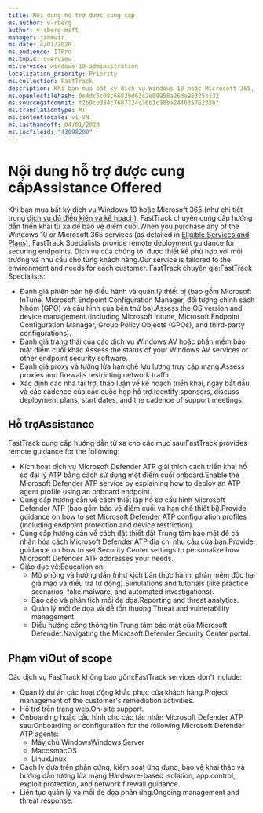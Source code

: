 ```yaml
---
title: Nội dung hỗ trợ được cung cấp
ms.author: v-rberg
author: v-rberg-msft
manager: jimmuir
ms.date: 4/01/2020
ms.audience: ITPro
ms.topic: overview
ms.service: windows-10-administration
localization_priority: Priority
ms.collection: FastTrack
description: Khi bạn mua bất kỳ dịch vụ Windows 10 hoặc Microsoft 365, FastTrack chuyên gia cung cấp hướng dẫn triển khai từ xa để bảo vệ điểm cuối. Dịch vụ của chúng tôi được thiết kế phù hợp với môi trường và nhu cầu cho từng khách hàng.
ms.openlocfilehash: 0e4dc5c08c66839d63c2e09958a26da96325b132
ms.sourcegitcommit: f2b9cb334c7687724c36b1c38ba24463576233bf
ms.translationtype: MT
ms.contentlocale: vi-VN
ms.lasthandoff: 04/01/2020
ms.locfileid: "43098200"
---
```

# <a name="assistance-offered"></a><span data-ttu-id="8ccd7-104">Nội dung hỗ trợ được cung cấp</span><span class="sxs-lookup"><span data-stu-id="8ccd7-104">Assistance Offered</span></span>  

<span data-ttu-id="8ccd7-105">Khi bạn mua bất kỳ dịch vụ Windows 10 hoặc Microsoft 365 (như chi tiết trong [dịch vụ đủ điều kiện và kế hoạch](M365-eligible-services-and-plans.md)), FastTrack chuyên cung cấp hướng dẫn triển khai từ xa để bảo vệ điểm cuối.</span><span class="sxs-lookup"><span data-stu-id="8ccd7-105">When you purchase any of the Windows 10 or Microsoft 365 services (as detailed in [Eligible Services and Plans](M365-eligible-services-and-plans.md)), FastTrack Specialists provide remote deployment guidance for securing endpoints.</span></span> <span data-ttu-id="8ccd7-106">Dịch vụ của chúng tôi được thiết kế phù hợp với môi trường và nhu cầu cho từng khách hàng.</span><span class="sxs-lookup"><span data-stu-id="8ccd7-106">Our service is tailored to the environment and needs for each customer.</span></span> <span data-ttu-id="8ccd7-107">FastTrack chuyên gia:</span><span class="sxs-lookup"><span data-stu-id="8ccd7-107">FastTrack Specialists:</span></span>
- <span data-ttu-id="8ccd7-108">Đánh giá phiên bản hệ điều hành và quản lý thiết bị (bao gồm Microsoft InTune, Microsoft Endpoint Configuration Manager, đối tượng chính sách Nhóm (GPO) và cấu hình của bên thứ ba).</span><span class="sxs-lookup"><span data-stu-id="8ccd7-108">Assess the OS version and device management (including Microsoft Intune, Microsoft Endpoint Configuration Manager, Group Policy Objects (GPOs), and third-party configurations).</span></span>
- <span data-ttu-id="8ccd7-109">Đánh giá trạng thái của các dịch vụ Windows AV hoặc phần mềm bảo mật điểm cuối khác.</span><span class="sxs-lookup"><span data-stu-id="8ccd7-109">Assess the status of your Windows AV services or other endpoint security software.</span></span>
- <span data-ttu-id="8ccd7-110">Đánh giá proxy và tường lửa hạn chế lưu lượng truy cập mạng.</span><span class="sxs-lookup"><span data-stu-id="8ccd7-110">Assess proxies and firewalls restricting network traffic.</span></span>
- <span data-ttu-id="8ccd7-111">Xác định các nhà tài trợ, thảo luận về kế hoạch triển khai, ngày bắt đầu, và các cadence của các cuộc họp hỗ trợ.</span><span class="sxs-lookup"><span data-stu-id="8ccd7-111">Identify sponsors, discuss deployment plans, start dates, and the cadence of support meetings.</span></span>

## <a name="assistance"></a><span data-ttu-id="8ccd7-112">Hỗ trợ</span><span class="sxs-lookup"><span data-stu-id="8ccd7-112">Assistance</span></span>

<span data-ttu-id="8ccd7-113">FastTrack cung cấp hướng dẫn từ xa cho các mục sau:</span><span class="sxs-lookup"><span data-stu-id="8ccd7-113">FastTrack provides remote guidance for the following:</span></span>
- <span data-ttu-id="8ccd7-114">Kích hoạt dịch vụ Microsoft Defender ATP giải thích cách triển khai hồ sơ đại lý ATP bằng cách sử dụng một điểm cuối onboard.</span><span class="sxs-lookup"><span data-stu-id="8ccd7-114">Enable the Microsoft Defender ATP service by explaining how to deploy an ATP agent profile using an onboard endpoint.</span></span>
- <span data-ttu-id="8ccd7-115">Cung cấp hướng dẫn về cách thiết lập hồ sơ cấu hình Microsoft Defender ATP (bao gồm bảo vệ điểm cuối và hạn chế thiết bị).</span><span class="sxs-lookup"><span data-stu-id="8ccd7-115">Provide guidance on how to set Microsoft Defender ATP configuration profiles (including endpoint protection and device restriction).</span></span>
- <span data-ttu-id="8ccd7-116">Cung cấp hướng dẫn về cách đặt thiết đặt Trung tâm bảo mật để cá nhân hóa cách Microsoft Defender ATP địa chỉ nhu cầu của bạn.</span><span class="sxs-lookup"><span data-stu-id="8ccd7-116">Provide guidance on how to set Security Center settings to personalize how Microsoft Defender ATP addresses your needs.</span></span>
- <span data-ttu-id="8ccd7-117">Giáo dục về:</span><span class="sxs-lookup"><span data-stu-id="8ccd7-117">Education on:</span></span>
    - <span data-ttu-id="8ccd7-118">Mô phỏng và hướng dẫn (như kịch bản thực hành, phần mềm độc hại giả mạo và điều tra tự động).</span><span class="sxs-lookup"><span data-stu-id="8ccd7-118">Simulations and tutorials (like practice scenarios, fake malware, and automated investigations).</span></span>
    - <span data-ttu-id="8ccd7-119">Báo cáo và phân tích mối đe dọa.</span><span class="sxs-lookup"><span data-stu-id="8ccd7-119">Reporting and threat analytics.</span></span>
    - <span data-ttu-id="8ccd7-120">Quản lý mối đe dọa và dễ tổn thương.</span><span class="sxs-lookup"><span data-stu-id="8ccd7-120">Threat and vulnerability management.</span></span>
    - <span data-ttu-id="8ccd7-121">Điều hướng cổng thông tin Trung tâm bảo mật của Microsoft Defender.</span><span class="sxs-lookup"><span data-stu-id="8ccd7-121">Navigating the Microsoft Defender Security Center portal.</span></span>

## <a name="out-of-scope"></a><span data-ttu-id="8ccd7-122">Phạm vi</span><span class="sxs-lookup"><span data-stu-id="8ccd7-122">Out of scope</span></span>

<span data-ttu-id="8ccd7-123">Các dịch vụ FastTrack không bao gồm:</span><span class="sxs-lookup"><span data-stu-id="8ccd7-123">FastTrack services don't include:</span></span>
- <span data-ttu-id="8ccd7-124">Quản lý dự án các hoạt động khắc phục của khách hàng.</span><span class="sxs-lookup"><span data-stu-id="8ccd7-124">Project management of the customer's remediation activities.</span></span>
- <span data-ttu-id="8ccd7-125">Hỗ trợ trên trang web.</span><span class="sxs-lookup"><span data-stu-id="8ccd7-125">On-site support.</span></span>
- <span data-ttu-id="8ccd7-126">Onboarding hoặc cấu hình cho các tác nhân Microsoft Defender ATP sau:</span><span class="sxs-lookup"><span data-stu-id="8ccd7-126">Onboarding or configuration for the following Microsoft Defender ATP agents:</span></span>
   - <span data-ttu-id="8ccd7-127">Máy chủ Windows</span><span class="sxs-lookup"><span data-stu-id="8ccd7-127">Windows Server</span></span>
   - <span data-ttu-id="8ccd7-128">Macos</span><span class="sxs-lookup"><span data-stu-id="8ccd7-128">macOS</span></span>
   - <span data-ttu-id="8ccd7-129">Linux</span><span class="sxs-lookup"><span data-stu-id="8ccd7-129">Linux</span></span>
- <span data-ttu-id="8ccd7-130">Cách ly dựa trên phần cứng, kiểm soát ứng dụng, bảo vệ khai thác và hướng dẫn tường lửa mạng.</span><span class="sxs-lookup"><span data-stu-id="8ccd7-130">Hardware-based isolation, app control, exploit protection, and network firewall guidance.</span></span>
- <span data-ttu-id="8ccd7-131">Liên tục quản lý và mối đe dọa phản ứng.</span><span class="sxs-lookup"><span data-stu-id="8ccd7-131">Ongoing management and threat response.</span></span>
